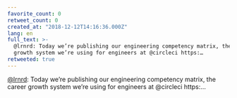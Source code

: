 ```yaml
---
favorite_count: 0
retweet_count: 0
created_at: "2018-12-12T14:16:36.000Z"
lang: en
full_text: >-
  @lrnrd: Today we’re publishing our engineering competency matrix, the career
  growth system we’re using for engineers at @circleci https:…
retweeted: true
---
```


[@lrnrd](https://twitter.com/lrnrd): Today we’re publishing our engineering
competency matrix, the career growth system we’re using for engineers at
@circleci https:…
